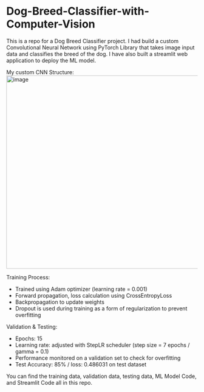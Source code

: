 # Dog-Breed-Classifier-with-Computer-Vision

This is a repo for a Dog Breed Classifier project. I had build a custom Convolutional Neural Network using PyTorch Library that takes image input data and classifies the breed of the dog. I have also built a streamlit web application to deploy the ML model.


My custom CNN Structure:
<img width="508" alt="image" src="https://github.com/jasonsjafrudin/Dog-Breed-Classifier-with-Computer-Vision/assets/61297201/e8516291-6736-4d82-bdea-9f58e147037d">


Training Process:
- Trained using Adam optimizer (learning rate = 0.001)
-  Forward propagation, loss calculation using CrossEntropyLoss
-  Backpropagation to update weights
-  Dropout is used during training as a form of regularization to prevent overfitting

Validation & Testing:
- Epochs:  15
- Learning rate: adjusted with StepLR scheduler (step size = 7 epochs / gamma = 0.1)
- Performance monitored on a validation set to check for overfitting
- Test Accuracy: 85% / loss: 0.486031 on test dataset


You can find the training data, validation data, testing data, ML Model Code, and Streamlit Code all in this repo.
